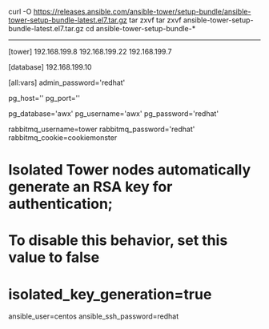 curl -O https://releases.ansible.com/ansible-tower/setup-bundle/ansible-tower-setup-bundle-latest.el7.tar.gz
tar zxvf tar zxvf ansible-tower-setup-bundle-latest.el7.tar.gz
cd ansible-tower-setup-bundle-*



---
[tower]
192.168.199.8
192.168.199.22
192.168.199.7

[database]
192.168.199.10

[all:vars]
admin_password='redhat'

pg_host=''
pg_port=''

pg_database='awx'
pg_username='awx'
pg_password='redhat'

rabbitmq_username=tower
rabbitmq_password='redhat'
rabbitmq_cookie=cookiemonster

# Isolated Tower nodes automatically generate an RSA key for authentication;
# To disable this behavior, set this value to false
# isolated_key_generation=true

ansible_user=centos
ansible_ssh_password=redhat
